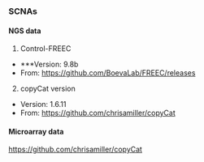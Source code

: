 
### SCNAs
#### NGS data

1. Control-FREEC 
* ***Version: 9.8b
* From: https://github.com/BoevaLab/FREEC/releases 

2.  copyCat version 
* Version: 1.6.11
* From:  https://github.com/chrisamiller/copyCat
#### Microarray data 

https://github.com/chrisamiller/copyCat
